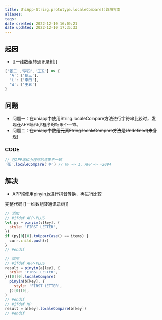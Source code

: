```yaml
---
title: UniApp-String.prototype.localeCompare()踩坑指南
aliases:
tags:
date created: 2022-12-10 16:09:21
date updated: 2022-12-10 17:36:33
---
```


## 起因

- [[一维数组转通讯录树]]

```js
['张三','李四','王五'] => {
  'A': ['张三'],
  'L': ['李四'],
  'W': ['王五']
}
```

## 问题

- 问题一：在uniapp中使用String.localeCompare方法进行字符串比较时，发现在APP端和小程序的结果不一致。
- 问题二：~~在uniapp中数组元素String.localeCompare方法是Undefined(未复现)~~

### CODE

```js
// 在APP端和小程序的结果不一致
'张'.localeCompare('李') // MP => 1, APP => -2094
```

## 解决

- APP端使用pinyin.js进行拼音转换，再进行比较

完整代码 [[一维数组转通讯录树]]

```js
// 添加
// #ifdef APP-PLUS
let py = pinyin(v[key], {
  style: 'FIRST_LETTER',
})
if (py[0][0].toUpperCase() == items) {
  curr.child.push(v)
}
// #endif

// 排序
// #ifdef APP-PLUS
result = pinyin(a[key], {
  style: 'FIRST_LETTER',
})[0][0].localeCompare(
  pinyin(b[key], {
    style: 'FIRST_LETTER',
  })[0][0],
)
// #endif
// #ifdef MP
result = a[key].localeCompare(b[key])
// #endif
```
